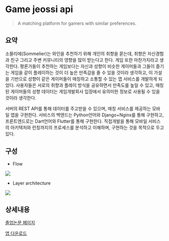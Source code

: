 # Game jeossi api
> A matching platform for gamers with similar preferences. 

## 요약

소믈리에(Sommelier)는 와인을 추천하기 위해 개인의 취향을 묻는데, 취향은 자신경험과 친구 그리고 주변 커뮤니티의 영향을 많이 받는다고 한다. 게임 또한 마찬가지라고 생각한다. 평론가들이 추천하는 게임보다는 자신과 성향이 비슷한 게이머들과 그들이 즐기는 게임을 같이 플레이하는 것이 더 높은 만족감을 줄 수 있을 것이라 생각하고, 이 가설을 기반으로 성향이 같은 게이머들이 매칭하고 소통할 수 있는 앱 서비스를 개발하게 되었다. 사용자들은 서로의 취향과 플레이 방식을 공유하면서 만족도를 높일 수 있고, 매칭된 게이머들의 성향 데이터는 게임개발회사 입장에서 유의미한 정보로 사용될 수 있을 것이라 생각한다.  

서버의 REST API를 통해 데이터를 주고받을 수 있으며, 매칭 서비스를 제공하는 모바일 앱을 구현한다. 서비스의 백엔드는 Python언어와 Django+Nginx를 통해 구현하고, 프론트엔드로는 Dart언어와 Flutter를 통해 구현한다. 직접개발을 통해 모바일 서비스의 아키텍처와 런칭까지의 프로세스를 분석하고 이해하며, 구현하는 것을 목적으로 두고 있다.

## 구성

- Flow 
<img src="https://raw.githubusercontent.com/Jin5823/Git-Test/master/src/img_13.JPG" />

- Layer architecture

<img src="https://raw.githubusercontent.com/Jin5823/Git-Test/master/src/img_12.png" />

## 상세내용

[졸업논문 페이지](https://github.com/Jin5823/game_jeossi_app/blob/master/%EC%A1%B8%EC%97%85%EB%85%BC%EB%AC%B8.pdf)

[앱 다운로드](https://play.google.com/store/apps/details?id=com.ajeossi_world.game_jeossi_app)
